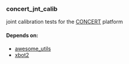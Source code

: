 ### concert_jnt_calib
joint calibration tests for the [CONCERT](https://concertproject.eu/) platform

#### Depends on:
- [awesome_utils](https://github.com/AndPatr/awesome_utils)
- [xbot2](https://advrhumanoids.github.io/xbot2/quickstart.html)
